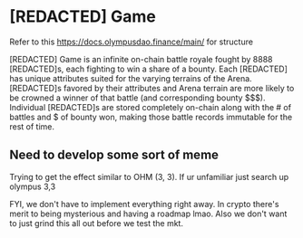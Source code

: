 # \[REDACTED] Game

Refer to this https://docs.olympusdao.finance/main/ for structure

\[REDACTED] Game is an infinite on-chain battle royale fought by 8888 \[REDACTED]s, each fighting to win a share of a bounty. Each \[REDACTED] has unique attributes suited for the varying terrains of the Arena. \[REDACTED]s favored by their attributes and Arena terrain are more likely to be crowned a winner of that battle (and corresponding bounty \$$$). Individual \[REDACTED]s are stored completely on-chain along with the # of battles and $ of bounty won, making those battle records immutable for the rest of time.&#x20;

## Need to develop some sort of meme&#x20;

Trying to get the effect similar to OHM (3, 3). If ur unfamiliar just search up olympus 3,3



FYI, we don't have to implement everything right away. In crypto there's merit to being mysterious and having a roadmap lmao. Also we don't want to just grind this all out before we test the mkt.
